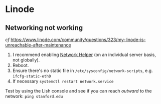 # Linode

## Networking not working

_cf_ https://www.linode.com/community/questions/323/my-linode-is-unreachable-after-maintenance

1. I recommend enabling [Network Helper](https://www.linode.com/docs/platform/network-helper/) (on an individual server basis, not globally).
1. Reboot.
1. Ensure there's no static file in `/etc/sysconfig/network-scripts`, e.g. `ifcfg-static-eth0`
1. If necessary `systemctl restart network.service`

Test by using the Lish console and see if you can reach _outward_ to the network: `ping stanford.edu`
